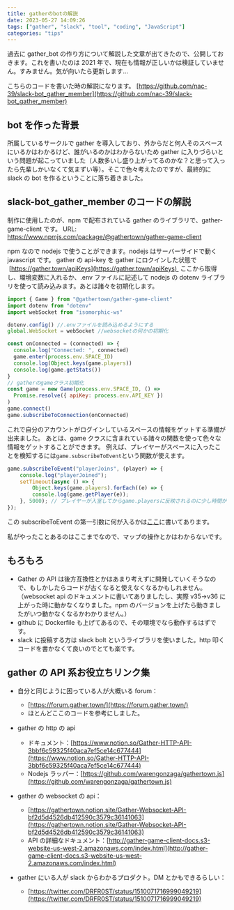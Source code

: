 ```yaml
---
title: gatherのbotの解説
date: 2023-05-27 14:09:26
tags: ["gather", "slack", "tool", "coding", "JavaScript"]
categories: "tips"
---
```


過去に gather_bot の作り方について解説した文章が出てきたので、公開しておきます。これを書いたのは 2021 年で、現在も情報が正しいかは検証していません。すみません。気が向いたら更新します…

こちらのコードを書いた時の解説になります。
[https://github.com/nac-39/slack-bot_gather_member](https://github.com/nac-39/slack-bot_gather_member)

<!-- more -->

## bot を作った背景

所属しているサークルで gather を導入しており、外からだと何人そのスペースにいるかはわかるけど、誰がいるのかはわからないため gather に入りづらいという問題が起こっていました（人数多いし盛り上がってるのかな？と思って入ったら先輩しかいなくて気まずい等）。そこで色々考えたのですが、最終的に slack の bot を作るということに落ち着きました。

## slack-bot_gather_member のコードの解説

制作に使用したのが、npm で配布されている gather のライブラリで、gather-game-client です。
URL: https://www.npmjs.com/package/@gathertown/gather-game-client

npm なので nodejs で使うことができます。nodejs はサーバーサイドで動く javascript です。
gather の api-key を gather にロクインした状態で  [https://gather.town/apiKeys](https://gather.town/apiKeys)  ここから取得し、環境変数に入れるか、.env ファイルに記述して nodejs の dotenv ライブラリを使って読み込みます。あとは諸々を初期化します。

```javascript
import { Game } from "@gathertown/gather-game-client"
import dotenv from "dotenv"
import webSocket from "isomorphic-ws"

dotenv.config() //.envファイルを読み込めるようにする
global.WebSocket = webSocket //websocketの何かの初期化
```

```javascript
const onConnected = (connected) => {
  console.log("Connected: ", connected)
  game.enter(process.env.SPACE_ID)
  console.log(Object.keys(game.players))
  console.log(game.getStats())
}
// gatherのgameクラス初期化
const game = new Game(process.env.SPACE_ID, () =>
  Promise.resolve({ apiKey: process.env.API_KEY })
)
game.connect()
game.subscribeToConnection(onConnected)
```

これで自分のアカウントがログインしているスペースの情報をゲットする準備が出来ました。
あとは、game クラスに含まれている諸々の関数を使って色々な情報をゲットすることができます。
例えば、プレイヤーがスペースに入ったことを検知するには`game.subscribeToEvent`という関数が使えます。

```javascript
game.subscribeToEvent("playerJoins", (player) => {
	console.log("playerJoined");
	setTimeout(async () => {
		Object.keys(game.players).forEach((e) => {
		console.log(game.getPlayer(e));
	}, 5000); // プレイヤーが入室してからgame.playersに反映されるのに少し時間がかる
});
```

この subscribeToEvent の第一引数に何が入るかは[ここ](http://gather-game-client-docs.s3-website-us-west-2.amazonaws.com/classes/Game.html#subscribeToEvent)に書いてあります。

私がやったことあるのはここまでなので、マップの操作とかはわからないです。

## もろもろ

- Gather の API は後方互換性とかはあまり考えずに開発していくそうなので、もしかしたらコードが古くなると使えなくなるかもしれません。（websocket api のドキュメントに書いてありましたし、実際 v35->v36 に上がった時に動かなくなりました。npm のバージョンを上げたら動きましたがいつ動かなくなるかわかりません。）
- github に Dockerfile も上げてあるので、その環境でなら動作するはずです。
- slack に投稿する方は slack bolt というライブラリを使いました。http 叩くコードを書かなくて良いのでとても楽です。

## gather の API 系お役立ちリンク集

- 自分と同じように困っている人が大概いる forum：
  - [https://forum.gather.town/](https://forum.gather.town/)
  - ほとんどここのコードを参考にしました。
- gather の http の api
  - ドキュメント：[https://www.notion.so/Gather-HTTP-API-3bbf6c59325f40aca7ef5ce14c677444](https://www.notion.so/Gather-HTTP-API-3bbf6c59325f40aca7ef5ce14c677444)
  - Nodejs ラッパー：[https://github.com/warengonzaga/gathertown.js](https://github.com/warengonzaga/gathertown.js)
- gather の websocket の api：

  - [https://gathertown.notion.site/Gather-Websocket-API-bf2d5d4526db412590c3579c36141063](https://gathertown.notion.site/Gather-Websocket-API-bf2d5d4526db412590c3579c36141063)
  - API の詳細なドキュメント：[http://gather-game-client-docs.s3-website-us-west-2.amazonaws.com/index.html](http://gather-game-client-docs.s3-website-us-west-2.amazonaws.com/index.html)

- gather にいる人が slack からわかるプロダクト。DM とかもできるらしい：
  - [https://twitter.com/DRFR0ST/status/1510071716999049219](https://twitter.com/DRFR0ST/status/1510071716999049219)
